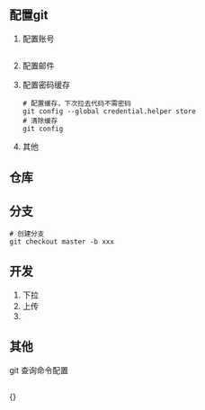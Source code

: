 ## 配置git

1. 配置账号

   ```
   
   ```

2. 配置邮件

3. 配置密码缓存

   ```
   # 配置缓存，下次拉去代码不需密码
   git config --global credential.helper store
   # 清除缓存
   git config
   ```

4. 其他

## 仓库

## 分支

```
# 创建分支
git checkout master -b xxx

```



## 开发

1. 下拉
2. 上传
3.  

## 其他

git  查询命令配置

## 









































{}